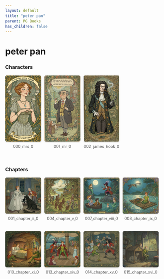 ```yaml
---
layout: default
title: "peter pan"
parent: PG Books
has_children: false
---
```



<style>
.image-gallery {
  display: flex;
  flex-wrap: wrap;
  justify-content: space-between;
  margin-bottom: 20px;
}

.image-row {
  display: flex;
  justify-content: flex-start;
  width: 100%;
  margin-bottom: 20px;
}

.image-item {
  width: 23%;
  margin-right: 2%;
  text-align: center;
}

.image-item:last-child {
  margin-right: 0;
}

.image-item img {
  width: 100%;
  height: auto;
  object-fit: cover;
  border-radius: 5px;
  box-shadow: 0 2px 4px rgba(0,0,0,0.1);
}

.image-item p {
  margin-top: 5px;
  font-size: 0.9em;
  color: #555;
}

.video-container {
  margin: 20px 0;
}
</style>


# peter pan

<h3>Characters</h3>
<div class="image-gallery">
<div class="image-row">
  <div class="image-item">
    <img src="../../assets/pg_books_ai_generated_photos/peter_pan/characters/000_mrs_0.png" alt="000_mrs_0">
    <p>000_mrs_0</p>
  </div>
  <div class="image-item">
    <img src="../../assets/pg_books_ai_generated_photos/peter_pan/characters/001_mr_0.png" alt="001_mr_0">
    <p>001_mr_0</p>
  </div>
  <div class="image-item">
    <img src="../../assets/pg_books_ai_generated_photos/peter_pan/characters/002_james_hook_0.png" alt="002_james_hook_0">
    <p>002_james_hook_0</p>
  </div>
</div>
</div>

<h3>Chapters</h3>
<div class="image-gallery">
<div class="image-row">
  <div class="image-item">
    <img src="../../assets/pg_books_ai_generated_photos/peter_pan/chapters/001_chapter_ii_0.png" alt="001_chapter_ii_0">
    <p>001_chapter_ii_0</p>
  </div>
  <div class="image-item">
    <img src="../../assets/pg_books_ai_generated_photos/peter_pan/chapters/004_chapter_v_0.png" alt="004_chapter_v_0">
    <p>004_chapter_v_0</p>
  </div>
  <div class="image-item">
    <img src="../../assets/pg_books_ai_generated_photos/peter_pan/chapters/007_chapter_viii_0.png" alt="007_chapter_viii_0">
    <p>007_chapter_viii_0</p>
  </div>
  <div class="image-item">
    <img src="../../assets/pg_books_ai_generated_photos/peter_pan/chapters/008_chapter_ix_0.png" alt="008_chapter_ix_0">
    <p>008_chapter_ix_0</p>
  </div>
</div>
<div class="image-row">
  <div class="image-item">
    <img src="../../assets/pg_books_ai_generated_photos/peter_pan/chapters/010_chapter_xi_0.png" alt="010_chapter_xi_0">
    <p>010_chapter_xi_0</p>
  </div>
  <div class="image-item">
    <img src="../../assets/pg_books_ai_generated_photos/peter_pan/chapters/013_chapter_xiv_0.png" alt="013_chapter_xiv_0">
    <p>013_chapter_xiv_0</p>
  </div>
  <div class="image-item">
    <img src="../../assets/pg_books_ai_generated_photos/peter_pan/chapters/014_chapter_xv_0.png" alt="014_chapter_xv_0">
    <p>014_chapter_xv_0</p>
  </div>
  <div class="image-item">
    <img src="../../assets/pg_books_ai_generated_photos/peter_pan/chapters/015_chapter_xvi_0.png" alt="015_chapter_xvi_0">
    <p>015_chapter_xvi_0</p>
  </div>
</div>
</div>
